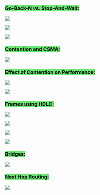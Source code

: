 ### <mark style="background: #69E772;">Go-Back-N vs. Stop-And-Wait:</mark>

![](https://i.imgur.com/lFm1aEq.png)

![](https://i.imgur.com/tVgdX8W.png)


![](https://i.imgur.com/GWHC4oe.png)


### <mark style="background: #69E772;">Contention and CSMA:</mark>

![](https://i.imgur.com/iQXk7Xc.png)

### <mark style="background: #69E772;">Effect of Contention on Performance:</mark>

![](https://i.imgur.com/JTrZy9B.png)

![](https://i.imgur.com/WcqBBug.png)

### <mark style="background: #69E772;">Frames using HDLC:</mark>

![](https://i.imgur.com/qhgwZ93.png)

![](https://i.imgur.com/z2r1ztO.png)

![](https://i.imgur.com/qtVDVFF.png)

![](https://i.imgur.com/fE7FjqZ.png)

### <mark style="background: #69E772;">Bridges:</mark>

![](https://i.imgur.com/Vrj7D98.png)

### <mark style="background: #69E772;">Next Hop Routing:</mark>

![](https://i.imgur.com/S4pWh8E.png)

